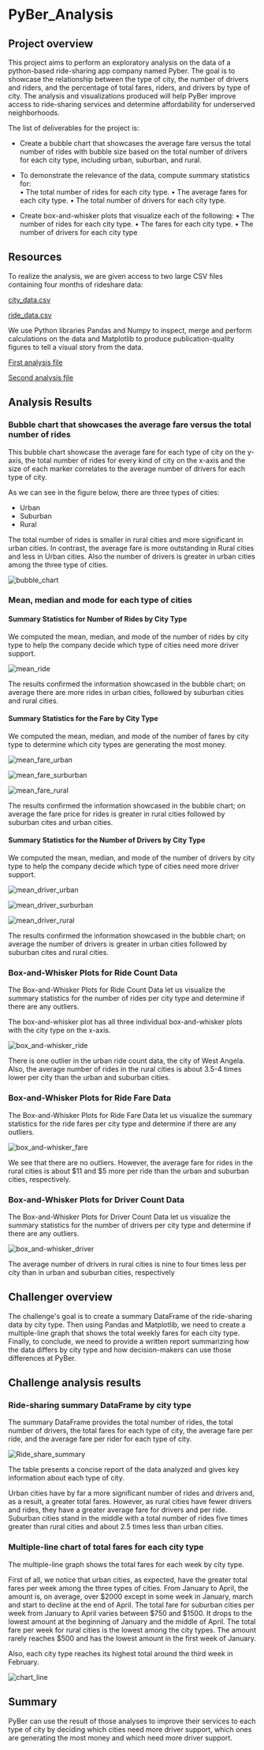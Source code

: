 # PyBer_Analysis

## Project overview

This project aims to perform an exploratory analysis on the data of a python-based ride-sharing 
app company named Pyber. The goal is to showcase the relationship between the type of city, 
the number of drivers and riders, and the percentage of total fares, riders, and 
drivers by type of city. The analysis and visualizations produced will help PyBer improve 
access to ride-sharing services and determine affordability for underserved neighborhoods.

The list of deliverables for the project is:

- 	Create a bubble chart that showcases the average fare versus the total number of 
	rides with bubble size based on the total number of drivers for each city type, including 
	urban, suburban, and rural.
	
- 	To demonstrate the relevance of the data, compute summary statistics for:	
	• The total number of rides for each city type.
	• The average fares for each city type.
	• The total number of drivers for each city type.

-	Create box-and-whisker plots that visualize each of the following:
	• The number of rides for each city type.
	• The fares for each city type.
	• The number of drivers for each city type

## Resources

To realize the analysis, we are given access to two large CSV files containing four months
of rideshare data:

[city_data.csv](https://github.com/valerielnd/PyBer_Analysis/blob/main/Resources/city_data.csv)

[ride_data.csv](https://github.com/valerielnd/PyBer_Analysis/blob/main/Resources/ride_data.csv)

We use Python libraries Pandas and Numpy to inspect, merge and perform calculations on the
data and Matplotlib to produce publication-quality figures to tell a visual story from
the data.

[First analysis file](https://github.com/valerielnd/PyBer_Analysis/blob/main/PyBer.ipynb)

[Second analysis file](https://github.com/valerielnd/PyBer_Analysis/blob/main/PyBer_Challenge_starter_code.ipynb)

## Analysis Results

### Bubble chart that showcases the average fare versus the total number of rides

This bubble chart showcase the average fare for each type of city on the y-axis,
the total number of rides for every kind of city on the x-axis and the size of each
marker correlates to the average number of drivers for each type of city.

As we can see in the figure below, there are three types of cities:
- Urban
- Suburban
- Rural

The total number of rides is smaller in rural cities and more significant in urban cities. 
In contrast, the average fare is more outstanding in Rural cities and less in Urban cities. 
Also the number of drivers is greater in urban cities among the three type of cities.

![bubble_chart](https://github.com/valerielnd/PyBer_Analysis/blob/main/Analysis/Fig1.png)

### Mean, median and mode for each type of cities

#### Summary Statistics for Number of Rides by City Type

We computed the mean, median, and mode of the number of rides by city type to
help the company decide which type of cities need more driver support.

![mean_ride](https://github.com/valerielnd/PyBer_Analysis/blob/main/Analysis/ride_mean.png)

The results confirmed the information showcased in the bubble chart; on average
there are more rides in urban cities, followed by suburban cities and rural 
cities.

#### Summary Statistics for the Fare by City Type

We computed the mean, median, and mode of the number of fares by city type to 
determine which city types are generating the most money.

![mean_fare_urban](https://github.com/valerielnd/PyBer_Analysis/blob/main/Analysis/mean_fare_urban.png)

![mean_fare_surburban](https://github.com/valerielnd/PyBer_Analysis/blob/main/Analysis/mean_fare_surburban.png)

![mean_fare_rural](https://github.com/valerielnd/PyBer_Analysis/blob/main/Analysis/mean_fare_rural.png)

The results confirmed the information showcased in the bubble chart; on average 
the fare price for rides is greater in rural cities followed by suburban cites
and urban cities.

#### Summary Statistics for the Number of Drivers by City Type

We computed the mean, median, and mode of the number of drivers by city type to
help the company decide which type of cities need more driver support.

![mean_driver_urban](https://github.com/valerielnd/PyBer_Analysis/blob/main/Analysis/mean_driver_urban.png)

![mean_driver_surburban](https://github.com/valerielnd/PyBer_Analysis/blob/main/Analysis/mean_driver_surburban.png)

![mean_driver_rural](https://github.com/valerielnd/PyBer_Analysis/blob/main/Analysis/mean_driver_rural.png)

The results confirmed the information showcased in the bubble chart; on average 
the number of drivers is greater in urban cities followed by suburban cites
and rural cities.

### Box-and-Whisker Plots for Ride Count Data

The Box-and-Whisker Plots for Ride Count Data let us visualize the summary statistics for the 
number of rides per city type and determine if there are any outliers.

The box-and-whisker plot has all three individual box-and-whisker plots with the 
city type on the x-axis.

![box_and-whisker_ride](https://github.com/valerielnd/PyBer_Analysis/blob/main/Analysis/box_ride.png)

There is one outlier in the urban ride count data, the city of West Angela. Also, 
the average number of rides in the rural cities is about 3.5-4 times lower per 
city than the urban and suburban cities.


### Box-and-Whisker Plots for Ride Fare Data

The Box-and-Whisker Plots for Ride Fare Data let us visualize the summary statistics for the 
ride fares per city type and determine if there are any outliers.

![box_and-whisker_fare](https://github.com/valerielnd/PyBer_Analysis/blob/main/Analysis/Fig3.png)

We see that there are no outliers. However, the average fare for rides in the rural cities 
is about $11 and $5 more per ride than the urban and suburban cities, respectively. 

### Box-and-Whisker Plots for Driver Count Data

The Box-and-Whisker Plots for Driver Count Data let us visualize the summary statistics for the 
number of drivers per city type and determine if there are any outliers.

![box_and-whisker_driver](https://github.com/valerielnd/PyBer_Analysis/blob/main/Analysis/Fig4.png)

The average number of drivers in rural cities is nine to four times less per city than in urban 
and suburban cities, respectively

## Challenger overview	

The challenge's goal is to create a summary DataFrame of the ride-sharing data by city type.
Then using Pandas and Matplotlib, we need to create a multiple-line graph that shows the total 
weekly fares for each city type. Finally, to conclude, we need to provide a written report summarizing 
how the data differs by city type and how decision-makers can use those differences at PyBer.


## Challenge analysis results

### Ride-sharing summary DataFrame by city type

The summary DataFrame provides the total number of rides, the total number of drivers,
the total fares for each type of city, the average fare per ride, and the average fare 
per rider for each type of city.


![Ride_share_summary]()

The table presents a concise report of the data analyzed and gives key information about
each type of city.

Urban cities have by far a more significant number of rides and drivers and, as a result, 
a greater total fares. However, as rural cities have fewer drivers and rides, they have
a greater average fare for drivers and per ride. Suburban cities stand in the middle
with a total number of rides five times greater than rural cities and about 2.5 times less than 
urban cities.

### Multiple-line chart of total fares for each city type

The multiple-line graph shows the total fares for each week by city type.

First of all, we notice that urban cities, as expected, have the greater total fares per week
among the three types of cities. From January to April, the amount is, on average, over 
$2000 except in some week in January, march and start to decline at the end of 
April. The total fare for suburban cities per week from January to April varies between
$750 and $1500. It drops to the lowest amount at the beginning of January and the middle
of April. The total fare per week for rural cities is the lowest among the city types. The
amount rarely reaches $500 and has the lowest amount in the first week of January.

Also, each city type reaches its highest total around the third week in February.

![chart_line](https://github.com/valerielnd/PyBer_Analysis/blob/main/Analysis/PyBer_fare_summary.png)

## Summary

PyBer can use the result of those analyses to improve their services to each type of city by
deciding which cities need more driver support, which ones are generating the most money
and which need more driver support.

